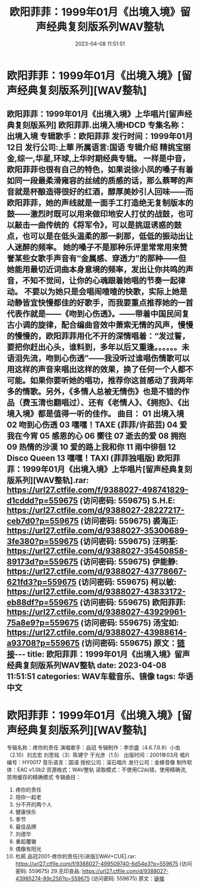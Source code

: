 ﻿---
title: 欧阳菲菲：1999年01月《出境入境》留声经典复刻版系列WAV整轨
date: 2023-04-08 11:51:51
categories: WAV车载音乐、镜像
tags: 华语中文
---
# 欧阳菲菲：1999年01月《出境入境》[留声经典复刻版系列][WAV整轨]

欧阳菲菲：1999年01月《出境入境》上华唱片[留声经典复刻版系列]
欧阳菲菲.出境入境HDCD
专集名称：出境入境
专辑歌手：欧阳菲菲
发行时间：1999年01月12日
发行公司:上華
所属语言:国语
专辑介绍
精挑宝丽金,综一,华星,环球,上华时期经典专辑。
一样是中音，欧阳菲菲也很有自己的特色，如果说徐小凤的嗓子有着如同一段最柔滑雍容的丝绒的质感的话，那么蔡琴的声音就是杯酿造得很好的红酒，醇厚美妙引人回味——而欧阳菲菲，她的声线就是一面手工打造绝无复制版本的鼓——激烈时既可以用来做印地安人打仗的战鼓，也可以敲击一曲传统的《将军令》，可以是挑逗诱惑的鼓点，也可以是在低头温柔的那一刹那，低低的振动出让人迷醉的频率。
她的嗓子不是那种乐评里常常用来赞誉某些女歌手声音有“金属感、穿透力”的那种——但她能用最切近词曲本身意境的频率，发出让你共鸣的声音，不知不觉间，让你的心魂跟着她唱的节奏一起律动。
不要以为她只是会唱闹喳喳的快歌，实际上她是动静皆宜快慢都佳的好歌手，而我要重点推荐她的一首代表作就是——《吻到心伤透》。——带着中国民间复古小调的旋律，配合编曲音效中萧索无情的风声，慢慢的慢慢的，欧阳菲菲用化不开的深情唱着：“发过誓，要把你赶出心头，谁料到，多年以后又重逢。。。。。。未语泪先流，吻到心伤透”——我没听过谁唱伤情歌可以用这样的声音来唱出这样的效果，换了任何一个人都不可能。如果你要听她的唱功，推荐你这首感动了我两年多的情歌。另外，《多情人总被无情伤》也是不错的作品（费玉清也翻唱过）、还有《老情人》、《拥抱》、《出境入境》都是值得一听的佳作。
曲目：
01 出境入境
02 吻到心伤透
03 嘿嘿！TAXE (菲菲/许茹芸)
04 爱我在今宵
05 感恩的心
06 嚮往
07 逝去的爱
08 拥抱
09 热情的沙漠
10 爱的路上我和你
11 雨中徘徊
12 Disco Queen
13 嘿嘿！TAXI (菲菲独唱版)
欧阳菲菲：1999年01月《出境入境》上华唱片[留声经典复刻版系列][WAV整轨].rar: https://url27.ctfile.com/f/9388027-498741829-d1cddd?p=559675
(访问密码: 559675)
S.H.E: https://url27.ctfile.com/d/9388027-28227217-ceb7d0?p=559675
(访问密码: 559675)
裘海正: https://url27.ctfile.com/d/9388027-35300689-3fe380?p=559675
(访问密码: 559675)
汪明荃: https://url27.ctfile.com/d/9388027-35450858-89173d?p=559675
(访问密码: 559675)
伊能静: https://url27.ctfile.com/d/9388027-43778667-621fd3?p=559675
(访问密码: 559675)
柯以敏: https://url27.ctfile.com/d/9388027-43833172-eb88df?p=559675
(访问密码: 559675)
欧阳菲菲: https://url27.ctfile.com/d/9388027-43929961-75a8e9?p=559675
(访问密码: 559675)
汤宝如: https://url27.ctfile.com/d/9388027-43988614-a93708?p=559675
(访问密码: 559675)
原文：[链接](https://blog.sina.com.cn/s/blog_1647c7e76010311cr.html)---
title: 欧阳菲菲：1999年01月《出境入境》留声经典复刻版系列WAV整轨
date: 2023-04-08 11:51:51
categories: WAV车载音乐、镜像
tags: 华语中文
---
# 欧阳菲菲：1999年01月《出境入境》[留声经典复刻版系列][WAV整轨]

专辑名称：疼你的责任
演唱歌手：品冠
专辑制作：李宗盛（4.6.7.8.9）小虫（2.10）刘志宏 刘思铭（3）陈建宁 于光彦（1.5）
出版时间：2001年03月
唱片编号：HY0017
音乐语言：国语
授权公司：滚石唱片
发行公司：金蜂音像
制作软体：EAC v1.0b2
资源格式：WAV整轨
读取模式：不使用C2纠错，使用精确流, 禁用缓存的精确模式
专辑曲目：
01. 疼你的责任
02. 陪你一起老
03. 分不开的两个人
04. 健康快乐
05. 季节
06. 最佳品牌
07. 刘德华
08. 重蹈覆辙
09. 偶像有阳光
10. 杜鹃
品冠2001-疼你的责任[引进版][WAV+CUE].rar: https://url27.ctfile.com/f/9388027-499509740-6d54e3?p=559675
(访问密码: 559675)
29.无印良品: https://url27.ctfile.com/d/9388027-43985274-89c256?p=559675
(访问密码: 559675)
原文：[链接](https://blog.sina.com.cn/s/blog_1647c7e76010311cr.html)